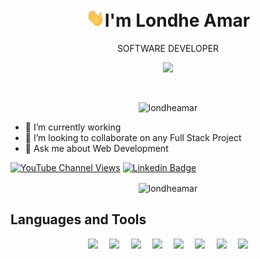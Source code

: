 <h1 align="center"><img src="https://raw.githubusercontent.com/ABSphreak/ABSphreak/master/gifs/Hi.gif" width="30px" />I'm Londhe Amar</h1>
<p align="center">SOFTWARE DEVELOPER</p>
<p align="center">
  <img src="https://capsule-render.vercel.app/api?type=waving&color=gradient&height=60&section=footer"/>
</p>

<br />

<p align="center">
  <img src="https://komarev.com/ghpvc/?username=londheamar&color=ca2929&style=flat-square" alt="londheamar" />
</p>


- 🔭 I’m currently working 
- 👯 I’m looking to collaborate on any Full Stack Project
- 💬 Ask me about Web Development


[![YouTube Channel Views](https://img.shields.io/youtube/channel/views/UCtM1bw4eRDKlBndFQf__FxQ?color=ca2929&label=Youtube%20Channel&style=social)](https://www.youtube.com/channel/UCtM1bw4eRDKlBndFQf__FxQ)
[![Linkedin Badge](https://img.shields.io/badge/-londheamar-white?style=flat&logo=Linkedin&logoColor=blue&link=https://www.linkedin.com/in/londheamar/)](https://www.linkedin.com/in/londheamar/)


<!-- Github Stats -->
<!-- <p align="center">
  <img align="center" src="https://github-readme-stats.vercel.app/api?username=londheamar&show_icons=true&theme=radical&count_private=true" alt="londheamar" />
</p> -->
<!-- Languages -->
<p align="center">
  <img align="center" src="https://github-readme-stats.vercel.app/api/top-langs/?username=londheamar&layout=compact&show_icons=true&theme=radical&count_private=true" alt="londheamar" />
</p>

## Languages and Tools
<p align="center" >
<code> <img height="50" src="https://images.vexels.com/media/users/3/166383/isolated/preview/6024bc5746d7436c727825dc4fc23c22-html-programming-language-icon-by-vexels.png"> </code>
<code> <img height="50" src="https://3.bp.blogspot.com/-oRSUw_TmO9o/XIb61m88fcI/AAAAAAAAIq0/vnxl2zzsXEQsnHI2fH4GjKu_ZT0urRo4wCK4BGAYYCw/s1600/icon%2Bcss%2B3.png"> </code>
<code> <img height="50" src="https://www.clipartmax.com/png/middle/470-4707396_javascript-icon-html-css-js-icons.png"> </code>
<code> <img height="50" src="https://cdn.iconscout.com/icon/free/png-256/php-99-1175127.png"> </code>
<code> <img height="50" src="https://www.mysql.com/common/logos/logo-mysql-170x115.png"> </code>
<code> <img height="50" src="https://upload.wikimedia.org/wikipedia/commons/thumb/3/3f/Git_icon.svg/1024px-Git_icon.svg.png"> </code>
<code> <img height="50" src="https://cdn.worldvectorlogo.com/logos/ubuntu-2.svg"> </code>
 <code> <img height="50" src="https://img.icons8.com/color/452/visual-studio.png"> </code>
</p>
